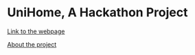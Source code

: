 # UniHome, A Hackathon Project

<a href="https://motaphe.github.io/UniHome/">Link to the webpage</a>

<a href="https://motaphe.github.io/unihome.html">About the project</a>
